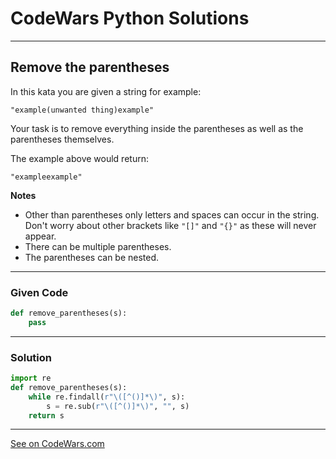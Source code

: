 # CodeWars Python Solutions

---

## Remove the parentheses

In this kata you are given a string for example:

```
"example(unwanted thing)example"
```

Your task is to remove everything inside the parentheses as well as the parentheses themselves.

The example above would return:

```
"exampleexample"
```


**Notes**

* Other than parentheses only letters and spaces can occur in the string. Don't worry about other brackets like `"[]"` and `"{}"` as these will never appear.
* There can be multiple parentheses.
* The parentheses can be nested.

---

### Given Code


```python
def remove_parentheses(s):
    pass
```

---

### Solution


```python
import re
def remove_parentheses(s):
    while re.findall(r"\([^()]*\)", s):
        s = re.sub(r"\([^()]*\)", "", s)
    return s
```


---


[See on CodeWars.com](https://www.codewars.com/kata/5f7c38eb54307c002a2b8cc8)
